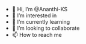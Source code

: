 - 👋 Hi, I’m @Ananthi-KS
- 👀 I’m interested in
- 🌱 I’m currently learning
- 💞️ I’m looking to collaborate
- 📫 How to reach me

<!---
Ananthi-KS/Ananthi-KS is a ✨ special ✨ repository because its `README.md` (this file) appears on your GitHub profile.
You can click the Preview link to take a look at your changes.
--->
